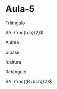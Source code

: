 # Aula-5

Triângulo 


$A=\frac{b.h}{2}$

A:área

b:base

h:altura

Retângulo 

$A=\frac{(B+b).h}{2}$

